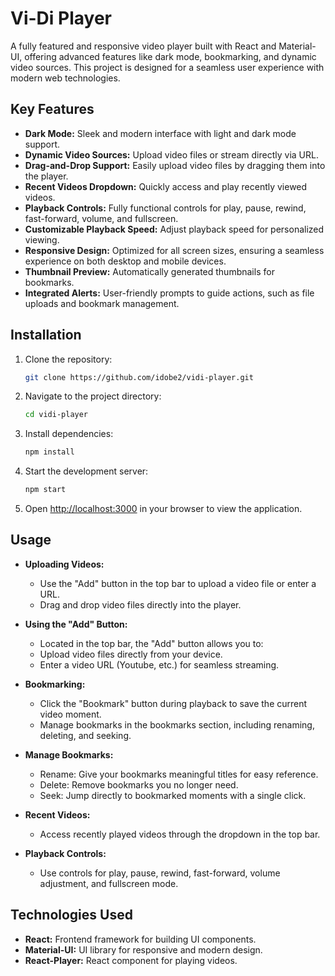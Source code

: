 # Vi-Di Player

A fully featured and responsive video player built with React and Material-UI, offering advanced features like dark mode, bookmarking, and dynamic video sources. This project is designed for a seamless user experience with modern web technologies.

## Key Features

- **Dark Mode:** Sleek and modern interface with light and dark mode support.
- **Dynamic Video Sources:** Upload video files or stream directly via URL.
- **Drag-and-Drop Support:** Easily upload video files by dragging them into the player.
- **Recent Videos Dropdown:** Quickly access and play recently viewed videos.
- **Playback Controls:** Fully functional controls for play, pause, rewind, fast-forward, volume, and fullscreen.
- **Customizable Playback Speed:** Adjust playback speed for personalized viewing.
- **Responsive Design:** Optimized for all screen sizes, ensuring a seamless experience on both desktop and mobile devices.
- **Thumbnail Preview:** Automatically generated thumbnails for bookmarks.
- **Integrated Alerts:** User-friendly prompts to guide actions, such as file uploads and bookmark management.

## Installation

1. Clone the repository:

   ```bash
   git clone https://github.com/idobe2/vidi-player.git
   ```

2. Navigate to the project directory:

   ```bash
   cd vidi-player
   ```

3. Install dependencies:

   ```bash
   npm install
   ```

4. Start the development server:

   ```bash
   npm start
   ```

5. Open [http://localhost:3000](http://localhost:3000) in your browser to view the application.

## Usage

- **Uploading Videos:**
  - Use the "Add" button in the top bar to upload a video file or enter a URL.
  - Drag and drop video files directly into the player.

- **Using the "Add" Button:**
  - Located in the top bar, the "Add" button allows you to:
  - Upload video files directly from your device.
  - Enter a video URL (Youtube, etc.) for seamless streaming.

- **Bookmarking:**
  - Click the "Bookmark" button during playback to save the current video moment.
  - Manage bookmarks in the bookmarks section, including renaming, deleting, and seeking.

- **Manage Bookmarks:**
  - Rename: Give your bookmarks meaningful titles for easy reference.
  - Delete: Remove bookmarks you no longer need.
  - Seek: Jump directly to bookmarked moments with a single click.

- **Recent Videos:**
  - Access recently played videos through the dropdown in the top bar.

- **Playback Controls:**
  - Use controls for play, pause, rewind, fast-forward, volume adjustment, and fullscreen mode.

## Technologies Used

- **React:** Frontend framework for building UI components.
- **Material-UI:** UI library for responsive and modern design.
- **React-Player:** React component for playing videos.
